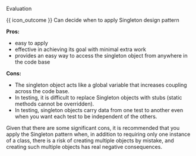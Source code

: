<span id="title">Evaluation</span>

<span id="prereqs"></span>

<span id="outcomes">{{ icon_outcome }} Can decide when to apply Singleton design pattern</span>

<div id="body">

**Pros:**
* easy to apply 
* effective in achieving its goal with minimal extra work
* provides an easy way to access the singleton object from anywhere in the code base

**Cons:**
* The singleton object acts like a global variable that increases coupling across the code base.
* In testing, it is difficult to replace Singleton objects with stubs (static methods cannot be overridden).
* In testing, singleton objects carry data from one test to another even when you want each test to be independent of the others.

Given that there are some significant cons, it is recommended that you apply the Singleton pattern when, in addition to requiring only one instance of a class, there is a risk of creating multiple objects by mistake, and creating such multiple objects has real negative consequences.

</div>

<div id="extras">
</div>
